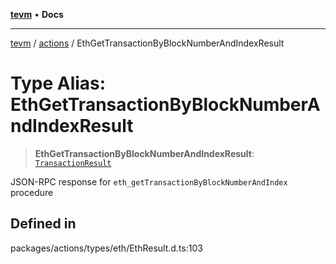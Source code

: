 [**tevm**](../../README.md) • **Docs**

***

[tevm](../../modules.md) / [actions](../README.md) / EthGetTransactionByBlockNumberAndIndexResult

# Type Alias: EthGetTransactionByBlockNumberAndIndexResult

> **EthGetTransactionByBlockNumberAndIndexResult**: [`TransactionResult`](../../index/type-aliases/TransactionResult.md)

JSON-RPC response for `eth_getTransactionByBlockNumberAndIndex` procedure

## Defined in

packages/actions/types/eth/EthResult.d.ts:103
